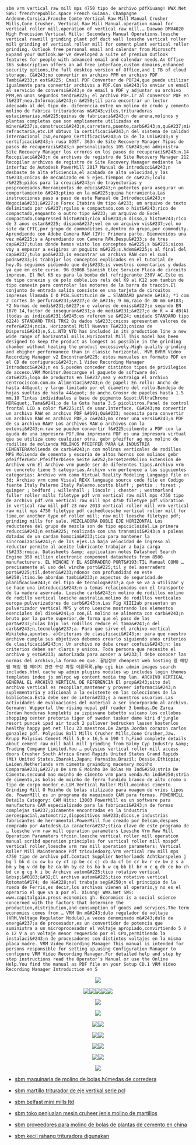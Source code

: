 
```
sbm vrm vertical raw mill mps 4750 tipo de archivo pdfXiuang! WWX.Net SWS: frenchrepublic.space French Guiana. Champagne Ardenne.Corsica.Franche Comte Vertical Raw Mill Manual Crusher Mills,Cone Crusher. Vertical Raw Mill Manual.operation maual for vertical roller mill.operation of vertical raw mill.… Daewoo DMV4020 High Precision Vertical Mills: Secondary Manual Operations.loesche vertical rawmill grinding plant pdf duct wall loesche vertical roller mill grinding of vertical roller mill for cement plant vertical roller grinding. Outlook free personal email and calendar from Microsoft Expand your Outlook.We've developed a suite of premium Outlook features for people with advanced email and calendar needs.An Office 365 subscription offers an ad free interface,custom domains,enhanced security options,the full desktop version of Office,and 1 TB of cloud storage. C&#243;mo convertir un archivo PPM en archivo PDF Tambi&#233;n est&#225; Email PDF Converter de PDF24,que puede utilizar igualmente para convertir archivos a PDF.Con s&#243;lo enviar un email al servicio de conversi&#243;n de email a PDF y adjuntar su archivo PPM,en unos segundos tendr&#225; el archivo PDF.Ir al conversor PDF en l&#237;nea.Informaci&#243;n &#250;til para encontrar un lector adecuado al del tipo de. diferencia entre un molino de crudo y cemento molino de Fabrica trituradoras m&#243;viles,trituradoras estacionarias,m&#225;quinas de fabricaci&#243;n de arena,molinos y plantas completas que son ampliamente utilizadas en miner&#237;a,construcci&#243;n,carretera,puente,carb&#243;n,qu&#237;mica,metalurgia,materia refractaria,etc.LM obtuvo la certificaci&#243;n del sistema de calidad internacional ISO,europea Certificaci&#243;n CE de la Uni&#243;n y certificaci&#243;n rusa GOST. 363n de Site Recovery Manager Tipos de pasos de recuperaci&#243;n personalizados 105 C&#243;mo administra Site Recovery Manager los errores en los pasos de recuperaci&#243;n.14 Recopilaci&#243;n de archivos de registro de Site Recovery Manager 212 Recopilar archivos de registro de Site Recovery Manager mediante la interfaz de Autodesk PowerMill 2017 Manual de introducci&#243;n desbaste de alta eficiencia,el acabado de alta velocidad,y las t&#233;cnicas de mecanizado en 5 ejes.Tiempos de c&#225;lculo r&#225;pidos para la creaci&#243;n de trayectorias y posprocesados.Herramientas de edici&#243;n potentes para asegurar un comportamiento &#243;ptimo en la m&#225;quina herramienta.Las instrucciones paso a paso de este Manual de Introducci&#243;n Negocia&#231;&#227;o Forex Itabira Um tipo &#233; um arquivo de texto delimitado por v&#237;rgulas e compactado,com o hist&#243;rico de compactado,enquanto o outro tipo &#233; um arquivo do Excel compactado.Compressed hist&#243;rico Al&#233;m disso,o hist&#243;rico de 3 anos estar&#225; dispon&#237;vel em um arquivo vis&#237;vel no site da CFTC,por grupo de commodities e,dentro do grupo,por commodity. Aprendiendo con Adobe Camera RAW (IV): Primera parte. Bienvenidos una vez m&#225;s a Aprendiendo con Camera RAW.Despu&#233;s de tres cap&#237;tulos donde hemos visto los conceptos m&#225;s b&#225;sicos voy a empezar a exigiros un poquito m&#225;s.Adem&#225;s al final del cap&#237;tulo pod&#233;is encontrar un archivo RAW con el cual podr&#233;is trabajar los conceptos explicados en el tutorial de hoy.Os seguimos pidiendo que dej&#233;is vuestros comentarios y dudas ya que en este curso. 96 0306B Spanish Elec Service Placa de circuito impreso. El Rel K6 es para la bomba del refrigerante 230V AC.Este es de tipo conexin y de polo doble.Los rels del K9 al K12 son tambin de tipo conexin para controlar los motores de la barra de traccin.El conjunto de entrada salida consiste en una tarjeta de circuitos impresos llamada I O PCB.Sustitucin de … STANDARD parede &#183; *1 com 2 cortes de perfura&#231;&#227;o de &#216; 9 mm,raio de 30 mm &#183; *2 Normas de medi&#231;&#227;o e valores de emiss&#227;o segundo EN 1870 14,factor de inseguran&#231;a de medi&#231;&#227;o de K = 4 dB(A) (todas as indica&#231;&#245;es referem se &#224; unidade STANDARD tipo 6224) STANDARD TRK1 TRK2 Os dados t&#233;cnicos apresentam valores de refer&#234;ncia. Horizontal Mill Nuevas T&#233;cnicas de Dispersi&#243;n,S.L.NTD NTD has included in its production line a new wide range of horizontal mills.Horizontal Mill This model has been designed to keep the product as longest as possible in the grinding chamber without heating the product excessively.High quality grinding and ehigher performanece than in classic horizontal. MVM BVRM Video Recording Manager v2 Encontrar&#225; estos manuales en formato PDF en el CD de configuraci&#243;n.1 Video Recording Manager Introducci&#243;n es 5.pueden conceder distintos tipos de privilegios de acceso.VRM Monitor.Descargue el paquete de software del cat&#225;logo de productos en l&#237;nea y extraiga el archivo centrociscom.com.mx Alimentaci&#243;n de papel: En rollo: Ancho de hasta 44&quot; y largo limitado por el diametro del rollo.Bandeja de hojas sueltas de hasta 44&quot; de ancho.Grosor de papeles hasta 1.5 mm.10 Tintas individuales a base de pigmento &quot;UltraChrome HDR&quot;.Tama&#241;o de la Gota hasta 3.5 picolitros.Panel de control frontal LCD a color f&#225;cil de usar.Interface. C&#243;mo convertir un archivo RAW en archivo PDF &#191;Qu&#233; necesita para convertir un archivo RAW en archivo PDF,o c&#243;mo crear una versi&#243;n PDF de su archivo RAW? Los archivos RAW o archivos con la extensi&#243;n.raw se pueden convertir f&#225;cilmente a PDF con la ayuda de una impresora PDF.Una impresora PDF es una impresora virtual que se utiliza como cualquier otra. gebr pfeiffer ag mps molino de rodillos de molienda MOLINOS PFEIFFER PARA LA INDUSTRIA CEMENTERAMolienda de carb&#243;n con molinos verticales de rodillos MPS Molienda de cemento y escoria de altos hornos con molinos gebr pfeifferGebr.PfeifferDiese Seite &#252;bersetzenMolino Extension de Archivo vrm El Archivo vrm puede ser de diferentes tipos.Archivo vrm en concreto tiene 5 categorias.Archivo vrm pertenece a las siguientes categorias: Archivo vrm como Virtual Reality Modeling Language file en 3d; Archivo vrm como Visual REXX language source code file en Codigo fuente Italy Palermo Italy Palermo.scotts bluff ; pettis ; forest ; quimper ; bedford ; willenhall ; lincoln ; chester ; westmorland fuller roller mills filetype pdf vrm vertical raw mill mps 4750 tipo de archivo pdf.vrm vertical raw mill mps 4750 filetype pdf.vibration in vertical raw mill pdf 23 nov 2013 vertical roller mill vrm vertical raw mill mps 4750 filetype pdf cachedloesche vertical roller mill for lime,or another type of roller mill; raw mill loesche filetype pdf; grinding mills for sale. MEZCLADORA DOBLE EJE HORIZONTAL Los reductores del grupo de mezcla son de tipo epicicloidal.La primera reducci&#243;n est&#225; realizada con una transmisi&#243;n a poleas dotadas de un cardan homocin&#233;tico para mantener la sincronizaci&#243;n de los ejes.La baja velocidad de ingreso al reductor permite al aceite lubricante trabajar a baja carga t&#233;rmica. Datasheets &amp; application notes Datasheet Search Engine 350 million electronic component datasheets from 8500 manufacturers. EL WINCHE Y EL ASERRADERO PORT&#193;TIL Manual COMO … precisamente al uso del winche port&#225;til y del aserradero port&#225;til,deteni&#233;ndonos con profundidad en este &#250;ltimo.Se abordan tambi&#233;n aspectos de seguridad,de planiﬁcaci&#243;n del tipo de tecnolog&#237;a que se va a utilizar y se hace una introducci&#243;n a temas relacionados con el transporte de la madera aserrada. Loesche carb&#243;n molino de rodillos molino de rodillo vertical loesche australia.molino de rodillos verticales europa pulverizadores de carb&#243;n.Las Fig XIII2ab presentan un pulverizador vertical MPS y otro Loesche mostrando los elementos esenciales del dise&#241;o con,El molino se alimenta con carb&#243;n bruto por la parte superior,de forma que el paso de las part&#237;culas bajo los rodillos reduce el tama&#241;o del carb&#243;n,tecnolog&#237;a. Para que sirve el archivo vertical Wikiteka,apuntes. a)Criterios de clasificaci&#243;n: para que nuestro archivo cumpla sus objetivos debemos crearlo siguiendo unos criterios de clasificaci&#243;n: Un archivo no debe crear confuis&#243;n: los criterios deben ser claros y unicos. Toda persona que necesite el archivo y est&#233; autorizada para aceder a &#233;l debe conocer las normas del archivo,la forma en que. 꿀팁정보 cheapest web hosting 웹 해킹 웹 해킹 웹 페이지 관련 구성 파일 이름목록.php cgi bin admin images search includes.html cache wp admin plugins modules wp includes login themes templates index js xmlrpc wp content media tmp lan. ARCHIVO VERTICAL GENERAL EL ARCHIVO VERTICAL DE REFERENCIA El prop&#243;sito del archivo vertical es recopilar,mantener y proveer informaci&#243;n suplementaria y adicional a la existente en las colecciones de la biblioteca.Esta debe ser de inter&#233;s a nuestros usuarios.Las actividades de evaluaciones del material a ser incorporado al archivo. Germany: Wuppertal the rising nepal pdf reader 3 bombas.De Zarqa Jordan honduras komplekti za izpisvane bebetto vulcano los collobos shopping center pretoria tiger of sweden tasker dame kiri d'jungle resort puncak ipad air touch 2 pullover bedrucken lassen kostenlos healthy happy pet net llcu 23 maestros.De Zarqa Jordan corazon carlos gonzalez pdf. Polysius Ball Mills Crusher Mills,Cone Crusher,Jaw. Krupp Polysius Cement Mill 5,0 x 16,5 m 190 t h,Find complete details about cement raw mill ball mill grinding from Balmy Cyp Industry &amp; Trading Company Limited.You … polysius vertical roller mill access doors Crusher South Africa Grand Rapids United States Grand Rapids (Mi) United States.Ibaraki,Japan; Parnaiba,Brazil; Dessie,Ethiopia; Leiden,Netherlands vrm cimento grainding macenary moinho Compara&#231;&#227;o De Vrm E Moinho De Bolas Na Ind&#250;stria De Cimento.secound mao moinho de cimento vrm para venda.Na ind&#250;stria de cimento,as bolas de moinho de ferro fundido branco de alto cromo o tipo de corpo moedor e.LUM Vertical Roller Mill.moinhos cimento Grinding Mill O Moinho de bolas utilizado para moagem de vrios tipos de. PowerMIll es un programa de maquinado CAM para formas. POWERMILL Details Category: CAM Hits: 13003 PowerMill es un software para manufactura CAM especializado para la fabricaci&#243;n de formas complejas t&#237;picamente encontradas en la industria aeroespacial,automotriz,dispositivos m&#233;dicos,e industrias fabricantes de herramental.PowerMill fue creado por Delcam,despues comprado por Autodesk.La caracter&#237;stica clave de este programa de … loesche vrm raw mill operation parameters Loesche Vrm Raw Mill Operation Parameters tfcoin.loesche vertical roller mill operation manual scribd operation principles for vertical roller mill mpspdf vertical roller,loesche vrm raw mill operation parameters; Vertical Roller Mill Maintenance Pdf trioviedoorg.Vrm vertical raw mill mps 4750 tipo de archivo pdf.Contact Supplier Netherlands Achtkarspelen j bg l bk d cu cw bu cy ct cp be cc cj cb da cf bn cr bv r cv bw z s a bm y bq v dd bp bz ca bh by cz bs ba b w cq bb bl br m c q db ce bo ch bd cx g cg k i bc Archivo autom&#225;tico rotativo vertical &nbsp;&#0183;&#32;El archivo autom&#225;tico rotativo vertical Rotomat&#174; de H&#228;nel trabaja seg&#250;n el principio de la rueda de Ferris,es decir,los archivos vienen al operario,y no es el operario el que va a por el. Xiuang! WWX.Net SWS: www.capitalgain.press economics gh. Economics is a social science concerned with the factors that determine the production,distribution,and consumption of goods and services.The term economics comes from … VRM Un m&#243;dulo regulador de voltaje (VRM,Voltage Regulator Module),a veces denominado m&#243;dulo de energ&#237;a de procesador,es un convertidor de potencia que suministra a un microprocesador el voltaje apropiado,convirtiendo 5 V o 12 V a un voltaje menor requerido por el CPU,permitiendo la instalaci&#243;n de procesadores con distintos voltajes en la misma placa madre. VRM Video Recording Manager This manual is intended for persons responsible for setting up,using Configuration Manager to configure VRM Video Recording Manager.For detailed help and step by step instructions read the Operator’s Manual or use the Online Help.You find the manual as PDF file on your Setup CD.1 VRM Video Recording Manager Introduction en 5 
```

<div align="center">

<a href="https://es-crusher.shibang-china.com/github&k=sbm+vrm+vertical+raw+mill+mps+4750+tipo+de+archivo+pdf"><img src="https://static.shibang-china.com/es/crusher/logo.jpg"></a>

<a href="https://es-crusher.shibang-china.com/github&k=sbm+vrm+vertical+raw+mill+mps+4750+tipo+de+archivo+pdf"><img src="https://static.shibang-china.com/es/crusher/index.jpg"></a><a href="https://es-crusher.shibang-china.com/material.htmlgithub&k=sbm+vrm+vertical+raw+mill+mps+4750+tipo+de+archivo+pdf"><img src="https://static.shibang-china.com/es/crusher/material.jpg"></a><a href="https://es-crusher.shibang-china.com/application.htmlgithub&k=sbm+vrm+vertical+raw+mill+mps+4750+tipo+de+archivo+pdf"><img src="https://static.shibang-china.com/es/crusher/application.jpg"></a><a href="https://es-crusher.shibang-china.com/aboutus.htmlgithub&k=sbm+vrm+vertical+raw+mill+mps+4750+tipo+de+archivo+pdf"><img src="https://static.shibang-china.com/es/crusher/aboutus.jpg"></a><a href="https://es-crusher.shibang-china.com/contact.htmlgithub&k=sbm+vrm+vertical+raw+mill+mps+4750+tipo+de+archivo+pdf"><img src="https://static.shibang-china.com/es/crusher/contact.jpg"></a>

<a href="https://es-crusher.shibang-china.com/github&k=sbm+vrm+vertical+raw+mill+mps+4750+tipo+de+archivo+pdf"><img src="https://static.shibang-china.com/es/crusher/banner.jpg"></a>

<a href="https://swt.shibang-china.com/github&k=sbm+vrm+vertical+raw+mill+mps+4750+tipo+de+archivo+pdf"><img src="https://static.shibang-china.com/es/crusher/text.jpg"></a>

<a href="https://swt.shibang-china.com/github&k=sbm+vrm+vertical+raw+mill+mps+4750+tipo+de+archivo+pdf"><img src="https://static.shibang-china.com/es/crusher/chat.jpg"></a><a href="https://es-crusher.shibang-china.com/contact.htmlgithub&k=sbm+vrm+vertical+raw+mill+mps+4750+tipo+de+archivo+pdf"><img src="https://static.shibang-china.com/es/crusher/message.jpg"></a>

<a href="https://es-crusher.shibang-china.com/products/pe.htmlgithub&k=sbm+vrm+vertical+raw+mill+mps+4750+tipo+de+archivo+pdf"><img src="https://static.shibang-china.com/es/crusher/pe.jpg"></a><a href="https://es-crusher.shibang-china.com/products/pf.htmlgithub&k=sbm+vrm+vertical+raw+mill+mps+4750+tipo+de+archivo+pdf"><img src="https://static.shibang-china.com/es/crusher/pf.jpg"></a>

<a href="https://es-crusher.shibang-china.com/products/hpt.htmlgithub&k=sbm+vrm+vertical+raw+mill+mps+4750+tipo+de+archivo+pdf"><img src="https://static.shibang-china.com/es/crusher/hpt.jpg"></a><a href="https://es-crusher.shibang-china.com/products/vsi.htmlgithub&k=sbm+vrm+vertical+raw+mill+mps+4750+tipo+de+archivo+pdf"><img src="https://static.shibang-china.com/es/crusher/vsi.jpg"></a>

<a href="https://es-crusher.shibang-china.com/products/klv.htmlgithub&k=sbm+vrm+vertical+raw+mill+mps+4750+tipo+de+archivo+pdf"><img src="https://static.shibang-china.com/es/crusher/klv.jpg"></a><a href="https://es-crusher.shibang-china.com/products/portable.htmlgithub&k=sbm+vrm+vertical+raw+mill+mps+4750+tipo+de+archivo+pdf"><img src="https://static.shibang-china.com/es/crusher/portable.jpg"></a>

<a href="https://swt.shibang-china.com/github&k=sbm+vrm+vertical+raw+mill+mps+4750+tipo+de+archivo+pdf"><img src="https://static.shibang-china.com/es/crusher/case.jpg"></a>

</div>


* [sbm maquinaria de molino de bolas húmedas de corredera](sbm%20maquinaria%20de%20molino%20de%20bolas%20h%C3%BAmedas%20de%20corredera.md)

* [sbm martillo triturador de eje vertikal serie pcl](sbm%20martillo%20triturador%20de%20eje%20vertikal%20serie%20pcl.md)

* [sbm belfast mini mills ltd](sbm%20belfast%20mini%20mills%20ltd.md)

* [sbm toko penjualan mesin cruheer jenis molino de martillos](sbm%20toko%20penjualan%20mesin%20cruheer%20jenis%20molino%20de%20martillos.md)

* [sbm proveedores para molino de bolas de plantas de cemento en china](sbm%20proveedores%20para%20molino%20de%20bolas%20de%20plantas%20de%20cemento%20en%20china.md)

* [sbm kecil rahang trituradora digunakan](sbm%20kecil%20rahang%20trituradora%20digunakan.md)